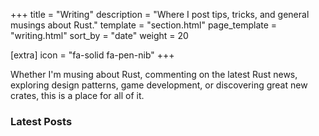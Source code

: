 +++
title = "Writing"
description = "Where I post tips, tricks, and general musings about Rust."
template = "section.html"
page_template = "writing.html"
sort_by = "date"
weight = 20

[extra]
icon = "fa-solid fa-pen-nib"
+++

Whether I'm musing about Rust, commenting on the latest Rust news,
exploring design patterns, game development, or discovering great
new crates, this is a place for all of it.

### Latest Posts